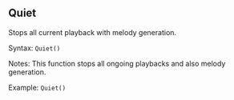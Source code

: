 ## Quiet

Stops all current playback with melody generation.

Syntax: `Quiet()`

Notes: This function stops all ongoing playbacks and also melody generation.

Example: `Quiet()`

